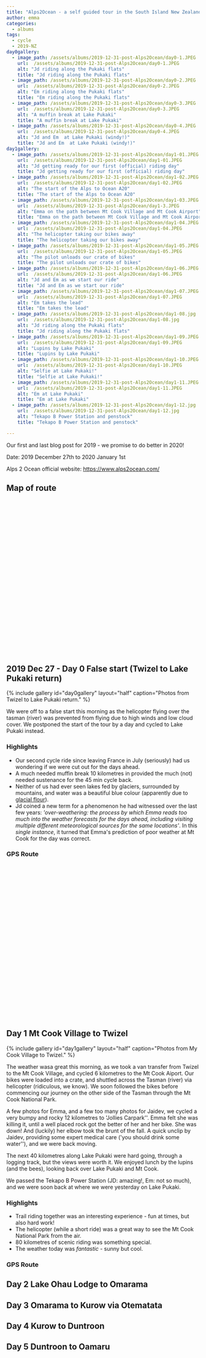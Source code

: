 ```yaml
---
title: "Alps2Ocean - a self guided tour in the South Island New Zealand"
author: emma
categories:
  - albums
tags:
  - cycle
  - 2019-NZ
day0gallery:
  - image_path: /assets/albums/2019-12-31-post-Alps2Ocean/day0-1.JPEG
    url:  /assets/albums/2019-12-31-post-Alps2Ocean/day0-1.JPEG
    alt: "Jd riding along the Pukaki flats"
    title: "Jd riding along the Pukaki flats"
  - image_path: /assets/albums/2019-12-31-post-Alps2Ocean/day0-2.JPEG
    url:  /assets/albums/2019-12-31-post-Alps2Ocean/day0-2.JPEG
    alt: "Em riding along the Pukaki flats"
    title: "Em riding along the Pukaki flats"
  - image_path: /assets/albums/2019-12-31-post-Alps2Ocean/day0-3.JPEG
    url:  /assets/albums/2019-12-31-post-Alps2Ocean/day0-3.JPEG 
    alt: "A muffin break at Lake Pukaki"
    title: "A muffin break at Lake Pukaki"
  - image_path: /assets/albums/2019-12-31-post-Alps2Ocean/day0-4.JPEG
    url:  /assets/albums/2019-12-31-post-Alps2Ocean/day0-4.JPEG
    alt: "Jd and Em  at Lake Pukaki (windy!)"
    title: "Jd and Em  at Lake Pukaki (windy!)"
day1gallery:
  - image_path: /assets/albums/2019-12-31-post-Alps2Ocean/day1-01.JPEG
    url:  /assets/albums/2019-12-31-post-Alps2Ocean/day1-01.JPEG
    alt: "Jd getting ready for our first (official) riding day"
    title: "Jd getting ready for our first (official) riding day"
  - image_path: /assets/albums/2019-12-31-post-Alps2Ocean/day1-02.JPEG
    url:  /assets/albums/2019-12-31-post-Alps2Ocean/day1-02.JPEG
    alt: "The start of the Alps to Ocean A20"
    title: "The start of the Alps to Ocean A20"
  - image_path: /assets/albums/2019-12-31-post-Alps2Ocean/day1-03.JPEG
    url:  /assets/albums/2019-12-31-post-Alps2Ocean/day1-3.JPEG 
    alt: "Emma on the path between Mt Cook Village and Mt Cook Airport"
    title: "Emma on the path between Mt Cook Village and Mt Cook Airport"
  - image_path: /assets/albums/2019-12-31-post-Alps2Ocean/day1-04.JPEG
    url:  /assets/albums/2019-12-31-post-Alps2Ocean/day1-04.JPEG
    alt: "The helicopter taking our bikes away"
    title: "The helicopter taking our bikes away"
  - image_path: /assets/albums/2019-12-31-post-Alps2Ocean/day1-05.JPEG
    url:  /assets/albums/2019-12-31-post-Alps2Ocean/day1-05.JPEG
    alt: "The pilot unloads our crate of bikes"
    title: "The pilot unloads our crate of bikes"
  - image_path: /assets/albums/2019-12-31-post-Alps2Ocean/day1-06.JPEG
    url:  /assets/albums/2019-12-31-post-Alps2Ocean/day1-06.JPEG
    alt: "Jd and Em as we start our ride"
    title: "Jd and Em as we start our ride"
  - image_path: /assets/albums/2019-12-31-post-Alps2Ocean/day1-07.JPEG
    url:  /assets/albums/2019-12-31-post-Alps2Ocean/day1-07.JPEG 
    alt: "Em takes the lead"
    title: "Em takes the lead"
  - image_path: /assets/albums/2019-12-31-post-Alps2Ocean/day1-08.jpg
    url:  /assets/albums/2019-12-31-post-Alps2Ocean/day1-08.jpg
    alt: "Jd riding along the Pukaki flats"
    title: "Jd riding along the Pukaki flats"
  - image_path: /assets/albums/2019-12-31-post-Alps2Ocean/day1-09.JPEG
    url:  /assets/albums/2019-12-31-post-Alps2Ocean/day1-09.JPEG
    alt: "Lupins by Lake Pukaki"
    title: "Lupins by Lake Pukaki"
  - image_path: /assets/albums/2019-12-31-post-Alps2Ocean/day1-10.JPEG
    url:  /assets/albums/2019-12-31-post-Alps2Ocean/day1-10.JPEG
    alt: "Selfie at Lake Pukaki!"
    title: "Selfie at Lake Pukaki!"
  - image_path: /assets/albums/2019-12-31-post-Alps2Ocean/day1-11.JPEG
    url:  /assets/albums/2019-12-31-post-Alps2Ocean/day1-11.JPEG 
    alt: "Em at Lake Pukaki"
    title: "Em at Lake Pukaki"
  - image_path: /assets/albums/2019-12-31-post-Alps2Ocean/day1-12.jpg
    url:  /assets/albums/2019-12-31-post-Alps2Ocean/day1-12.jpg
    alt: "Tekapo B Power Station and penstock"
    title: "Tekapo B Power Station and penstock"    

---
```


Our first and last blog post for 2019 - we promise to do better in 2020!

Date: 2019 December 27th to 2020 January 1st

Alps 2 Ocean official website: <https://www.alps2ocean.com/>

## Map of route

<link rel="stylesheet" href="https://unpkg.com/leaflet@1.5.1/dist/leaflet.css"
   integrity="sha512-xwE/Az9zrjBIphAcBb3F6JVqxf46+CDLwfLMHloNu6KEQCAWi6HcDUbeOfBIptF7tcCzusKFjFw2yuvEpDL9wQ=="
   crossorigin=""/>  

<script src="https://unpkg.com/leaflet@1.5.1/dist/leaflet.js"
   integrity="sha512-GffPMF3RvMeYyc1LWMHtK8EbPv0iNZ8/oTtHPx9/cc2ILxQ+u905qIwdpULaqDkyBKgOaB57QTMg7ztg8Jm2Og=="
   crossorigin=""></script>
<script src="https://cdnjs.cloudflare.com/ajax/libs/leaflet-gpx/1.4.0/gpx.min.js"></script>

<div id="mapid" style="width: 80%; height: 400px;"></div>
<script>

var mymap = L.map('mapid').setView([44.112664, 5.407952], 13);

L.tileLayer( 'http://{s}.tile.openstreetmap.org/{z}/{x}/{y}.png', {
    attribution: '&copy; <a href="https://www.openstreetmap.org/copyright">OpenStreetMap</a>',
    subdomains: ['a','b','c']
}).addTo( mymap );

var gpx = 'https://www.jdem.com.au/assets/albums/2019-07-11-post-sault-lavender-cycle/2019-07-11-post-sault-lavender-cycle.gpx';

new L.GPX(gpx, {async: true,   marker_options: {
    startIconUrl: '/assets/images/pin-icon-start.png',
    endIconUrl: '/assets/images/pin-icon-end.png',
    shadowUrl: '/assets/images/pin-shadow.png'
  }}).on('loaded', function(e) { mymap.fitBounds(e.target.getBounds()); }).addTo(mymap);
</script>

## 2019 Dec 27 - Day 0 False start (Twizel to Lake Pukaki return)

{% include gallery id="day0gallery" layout="half" caption="Photos from Twizel to Lake Pukaki return." %}

 We were off to a false start this morning as the helicopter flying over the tasman (river) was prevented from flying due to high winds and low cloud cover. We postponed the start of the tour by a day and cycled to Lake Pukaki instead.

### Highlights

- Our second cycle ride since leaving France in July (seriously) had us wondering if we were cut out for the days ahead.
- A much needed muffin break 10 kilometres in provided the much (not) needed sustenance for the 45 min cycle back.
- Neither of us had ever seen lakes fed by glaciers, surrounded by mountains, and water was a beautiful blue colour (apparently due to [glacial flour](<https://en.wikipedia.org/wiki/Rock_flour>)).
- Jd coined a new term for a phenomenon he had witnessed over the last few years: *'over-weathering: the process by which Emma reads too much into the weather forecasts for the days ahead, including visiting multiple different meteorological sources for the same locations'*. In this *single instance*, it turned that Emma's prediction of poor weather at Mt Cook for the day was correct.

### GPS Route
<div id="day0map" style="width: 100%; height: 400px;"></div>

<script>
var day0map = L.map('day0map').setView([-44.2599014,170.1042942], 13);

L.tileLayer( 'http://{s}.tile.openstreetmap.org/{z}/{x}/{y}.png', {
    attribution: '&copy; <a href="https://www.openstreetmap.org/copyright">OpenStreetMap</a>',
    subdomains: ['a','b','c']
}).addTo( mymap );

var gpx = 'https://www.jdem.com.au/assets/albums/2019-12-31-post-Alps2Ocean/2019-12-27_Day_0_Twizel_LakePukaki.gpx';

new L.GPX(gpx, {async: true,   marker_options: {
    startIconUrl: '/assets/images/pin-icon-start.png',
    endIconUrl: '/assets/images/pin-icon-end.png',
    shadowUrl: '/assets/images/pin-shadow.png'
  }}).on('loaded', function(e) { day0map.fitBounds(e.target.getBounds()); }).addTo(day0map);
</script>


## Day 1 Mt Cook Village to Twizel

{% include gallery id="day1gallery" layout="half" caption="Photos from My Cook Village to Twizel." %}

The weather wasa great this morning, as we took  a van transfer from Twizel to the Mt Cook Village, and cycled 6 kilometres to the Mt Cook Aiport. Our bikes were loaded into a crate, and shuttled across the Tasman (river) via helicopter (ridiculous, we know). We soon followed the bikes before commencing our journey on the other side of the  Tasman through the Mt Cook National Park.

A few photos for Emma, and a few too many photos for Jaidev, we cycled a very bumpy and rocky 12 kilometres to 'Jollies Carpark''. Emma felt she was killing it, until a well placed rock got the better of her and her bike. She was down! And (luckily) her elbow took the brunt of the fall. A quick unclip by Jaidev, providing some expert medical care ('you should drink some water''), and we were back moving.

The next 40 kilometres along Lake Pukaki were hard going, through a logging track, but the views were worth it. We enjoyed lunch by the lupins (and the bees), looking back over Lake Pukaki and Mt Cook.

We passed the Tekapo B Power Station (JD: amazing!, Em: not so much), and we were soon back at where we were yesterday on Lake Pukaki.

### Highlights

- Trail riding together was an interesting experience - fun at times, but also hard work!
- The helicopter (while a short ride) was a great way to see the Mt Cook National Park from the air.
- 80 kilometres of scenic riding was something special.
- The weather today was *fantastic* - sunny but cool.

### GPS Route

## Day 2 Lake Ohau Lodge to Omarama

## Day 3 Omarama to Kurow via Otematata

## Day 4 Kurow to Duntroon

## Day 5 Duntroon to Oamaru
